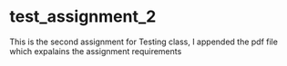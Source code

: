 # test_assignment_2


This is the second assignment for Testing class, I appended the pdf file which expalains the assignment requirements

